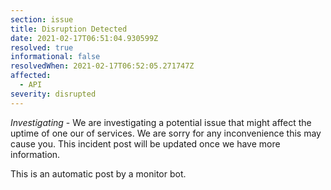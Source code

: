 ```yaml
---
section: issue
title: Disruption Detected
date: 2021-02-17T06:51:04.930599Z
resolved: true
informational: false
resolvedWhen: 2021-02-17T06:52:05.271747Z
affected:
  - API
severity: disrupted
---
```

*Investigating* - We are investigating a potential issue that might affect the uptime of one our of services. We are sorry for any inconvenience this may cause you. This incident post will be updated once we have more information.

This is an automatic post by a monitor bot.
        